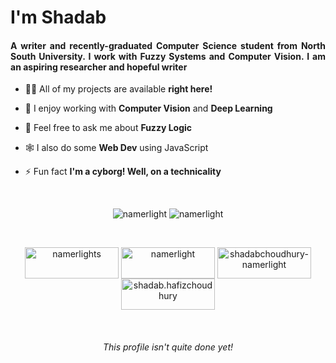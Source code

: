 <h1 align="justify">I'm Shadab</h1>  
<h4 align="justify">A writer and recently-graduated Computer Science student from North South University. I work with Fuzzy Systems and Computer Vision. I am an aspiring researcher and hopeful writer</h4>  
  
- 👨‍💻 All of my projects are available **right here!**

- 👀 I enjoy working with **Computer Vision** and **Deep Learning**

- 💬 Feel free to ask me about **Fuzzy Logic**

- 🕸️ I also do some **Web Dev** using JavaScript

- ⚡ Fun fact **I'm a cyborg! Well, on a technicality**

<br>
  
<p align="center"><img src="https://github-readme-stats.vercel.app/api/top-langs/?username=namerlight&langs_count=6&layout=compact&theme=ayu-mirage&card_width=270" alt="namerlight" /> <img src="https://github-readme-stats.vercel.app/api?username=namerlight&show_icons=true&hide=contribs&line_height=24.1&theme=ayu-mirage" alt="namerlight" /> </p> 
<p align="center">    </p> 


<br>
<p align="center">  
<a href="https://dev.to/namerlights" target="blank"><img align="center" src="https://cdn.jsdelivr.net/npm/simple-icons@3.0.1/icons/dev-dot-to.svg" alt="namerlights" height="50" width="150" /></a>  
<a href="https://twitter.com/namerlight" target="blank"><img align="center" src="https://cdn.jsdelivr.net/npm/simple-icons@3.0.1/icons/twitter.svg" alt="namerlight" height="50" width="150" /></a>  
<a href="https://linkedin.com/in/shadabchoudhury-namerlight" target="blank"><img align="center" src="https://cdn.jsdelivr.net/npm/simple-icons@3.0.1/icons/linkedin.svg" alt="shadabchoudhury-namerlight" height="50" width="150" /></a>  
<a href="https://fb.com/shadab.hafizchoudhury" target="blank"><img align="center" src="https://cdn.jsdelivr.net/npm/simple-icons@3.0.1/icons/facebook.svg" alt="shadab.hafizchoudhury" height="50" width="150" /></a>  
</p>

<br>

<h6 align="center">This profile isn't quite done yet!</h4>  
